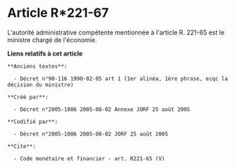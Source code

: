 # Article R*221-67

L'autorité administrative compétente mentionnée à l'article R. 221-65 est le ministre chargé de l'économie.

**Liens relatifs à cet article**

	**Anciens textes**:

	  - Décret n°90-116 1990-02-05 art 1 (1er alinéa, 1ère phrase, ecqc la décision du ministre)

	**Créé par**:

	  - Décret n°2005-1006 2005-08-02 Annexe JORF 25 août 2005

	**Codifié par**:

	  - Décret n°2005-1006 2005-08-02 JORF 25 août 2005

	**Cite**:

	  - Code monétaire et financier - art. R221-65 (V)

